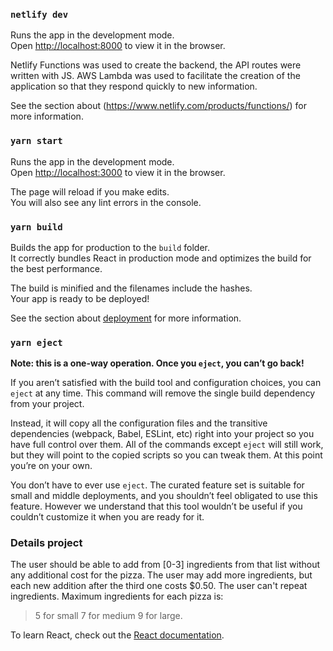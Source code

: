 ### `netlify dev`

Runs the app in the development mode.<br />
Open [http://localhost:8000](http://localhost:8000) to view it in the browser.

Netlify Functions was used to create the backend, the API routes were written with JS.
AWS Lambda was used to facilitate the creation of the application so that they respond quickly to new information.


See the section about (https://www.netlify.com/products/functions/) for more information.

### `yarn start`

Runs the app in the development mode.<br />
Open [http://localhost:3000](http://localhost:3000) to view it in the browser.

The page will reload if you make edits.<br />
You will also see any lint errors in the console.

### `yarn build`

Builds the app for production to the `build` folder.<br />
It correctly bundles React in production mode and optimizes the build for the best performance.

The build is minified and the filenames include the hashes.<br />
Your app is ready to be deployed!

See the section about [deployment](https://facebook.github.io/create-react-app/docs/deployment) for more information.

### `yarn eject`

**Note: this is a one-way operation. Once you `eject`, you can’t go back!**

If you aren’t satisfied with the build tool and configuration choices, you can `eject` at any time. This command will remove the single build dependency from your project.

Instead, it will copy all the configuration files and the transitive dependencies (webpack, Babel, ESLint, etc) right into your project so you have full control over them. All of the commands except `eject` will still work, but they will point to the copied scripts so you can tweak them. At this point you’re on your own.

You don’t have to ever use `eject`. The curated feature set is suitable for small and middle deployments, and you shouldn’t feel obligated to use this feature. However we understand that this tool wouldn’t be useful if you couldn’t customize it when you are ready for it.

### Details project

The user should be able to add from [0-3] ingredients from that list without any additional cost for the pizza.
The user may add more ingredients, but each new addition after the third one costs $0.50.
The user can't repeat ingredients.
Maximum ingredients for each pizza is:
> 5 for small
> 7 for medium
> 9 for large.


To learn React, check out the [React documentation](https://reactjs.org/).
